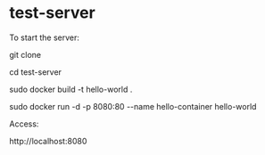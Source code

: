 # test-server
To start the server:

git clone 

cd test-server

sudo docker build -t hello-world .

sudo docker run -d -p 8080:80 --name hello-container hello-world

Access:

http://localhost:8080

